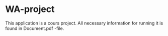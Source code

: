 # WA-project

This application is a cours project. All necessary information for running it is found in Document.pdf -file.
